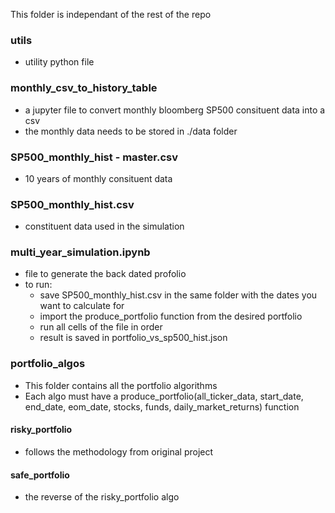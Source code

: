 This folder is independant of the rest of the repo

### utils
- utility python file

### monthly_csv_to_history_table
- a jupyter file to convert monthly bloomberg SP500 consituent data into a csv
- the monthly data needs to be stored in ./data folder

### SP500_monthly_hist - master.csv
- 10 years of monthly consituent data

### SP500_monthly_hist.csv
- constituent data used in the simulation

### multi_year_simulation.ipynb
- file to generate the back dated profolio
- to run:
    - save SP500_monthly_hist.csv in the same folder with the dates you want to calculate for
    - import the produce_portfolio function from the desired portfolio
    - run all cells of the file in order
    - result is saved in portfolio_vs_sp500_hist.json

### portfolio_algos
- This folder contains all the portfolio algorithms
- Each algo must have a produce_portfolio(all_ticker_data, start_date, end_date, eom_date, stocks, funds, daily_market_returns) function

#### risky_portfolio
- follows the methodology from original project

#### safe_portfolio
- the reverse of the risky_portfolio algo
